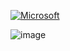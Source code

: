 [![Microsoft](https://img.shields.io/badge/Microsoft-666666?style=for-the-badge&logo=microsoft&logoColor=white)](https://learn.microsoft.com/en-us/training/modules/get-started-with-web-development/)

![image](https://github.com/JoanaDosSantos/simple-website/assets/71034514/59f7a0f7-accd-48e6-8c42-6d323f1c4e7f)
